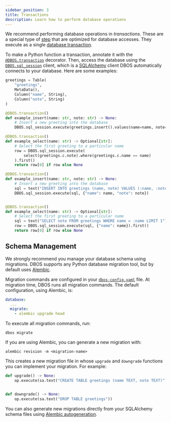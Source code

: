 ```yaml
---
sidebar_position: 3
title: Transactions
description: Learn how to perform database operations
---
```


We recommend performing database operations in _transactions_.
These are a special type of [step](./step-tutorial.md) that are optimized for database accesses.
They execute as a single [database transaction](https://en.wikipedia.org/wiki/Database_transaction).

To make a Python function a transaction, annotate it with the [`@DBOS.transaction`](../reference/decorators.md#transaction) decorator.
Then, access the database using the [`DBOS.sql_session`](../reference/contexts.md#sql_session) client, which is a [SQLAlchemy](https://www.sqlalchemy.org/) client DBOS automatically connects to your database.
Here are some examples:

<Tabs groupId="database-clients">
<TabItem value="sqlalchemy" label="SQLAlchemy">

```python
greetings = Table(
    "greetings", 
    MetaData(), 
    Column("name", String), 
    Column("note", String)
)

@DBOS.transaction()
def example_insert(name: str, note: str) -> None:
    # Insert a new greeting into the database
    DBOS.sql_session.execute(greetings.insert().values(name=name, note=note))

@DBOS.transaction()
def example_select(name: str) -> Optional[str]:
    # Select the first greeting to a particular name
    row = DBOS.sql_session.execute(
        select(greetings.c.note).where(greetings.c.name == name)
    ).first()
    return row[0] if row else None
```

</TabItem>
<TabItem value="raw" label="Raw SQL">

```python
@DBOS.transaction()
def example_insert(name: str, note: str) -> None:
    # Insert a new greeting into the database
    sql = text("INSERT INTO greetings (name, note) VALUES (:name, :note)")
    DBOS.sql_session.execute(sql, {"name": name, "note": note})


@DBOS.transaction()
def example_select(name: str) -> Optional[str]:
    # Select the first greeting to a particular name
    sql = text("SELECT note FROM greetings WHERE name = :name LIMIT 1")
    row = DBOS.sql_session.execute(sql, {"name": name}).first()
    return row[0] if row else None
```

</TabItem>
</Tabs>


## Schema Management

We strongly recommend you manage your database schema using migrations.
DBOS supports any Python database migration tool, but by default uses [Alembic](https://alembic.sqlalchemy.org/en/latest/).


Migration commands are configured in your [`dbos-config.yaml`](../reference/configuration.md) file.
At migration time, DBOS runs all migration commands.
The default configuration, using Alembic, is:

```yaml
database:
  ...
  migrate:
    - alembic upgrade head
```


To execute all migration commands, run:

```shell
dbos migrate
```

If you are using Alembic, you can generate a new migration with:

```shell
alembic revision -m <migration-name>
```

This creates a new migration file in whose `upgrade` and `downgrade` functions you can implement your migration.
For example:

```python
def upgrade() -> None:
    op.execute(sa.text("CREATE TABLE greetings (name TEXT, note TEXT)"))


def downgrade() -> None:
    op.execute(sa.text("DROP TABLE greetings"))
```

You can also generate new migrations directly from your SQLAlchemy schema files using [Alembic autogeneration](https://alembic.sqlalchemy.org/en/latest/autogenerate.html).
